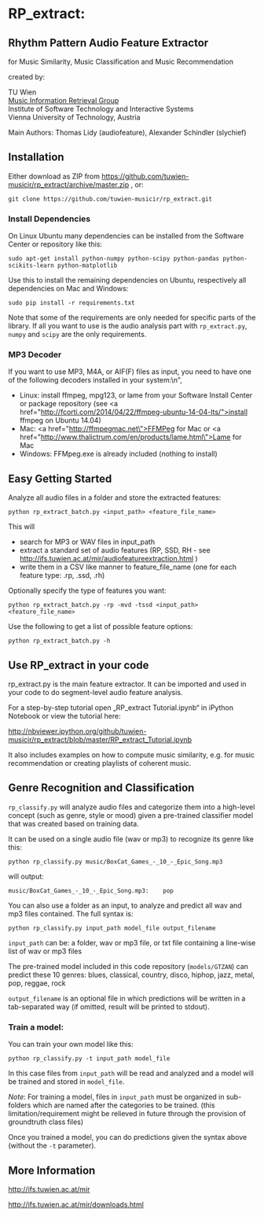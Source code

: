 # RP_extract:
## Rhythm Pattern Audio Feature Extractor
for Music Similarity, Music Classification and Music Recommendation

created by:

TU Wien<br>
[Music Information Retrieval Group](http://ifs.tuwien.ac.at/mir)<br>
Institute of Software Technology and Interactive Systems<br>
Vienna University of Technology, Austria

Main Authors: Thomas Lidy (audiofeature), Alexander Schindler (slychief)

## Installation

Either download as ZIP from https://github.com/tuwien-musicir/rp_extract/archive/master.zip , or:

```
git clone https://github.com/tuwien-musicir/rp_extract.git
```

### Install Dependencies

On Linux Ubuntu many dependencies can be installed from the Software Center or repository like this:

```
sudo apt-get install python-numpy python-scipy python-pandas python-scikits-learn python-matplotlib
```

Use this to install the remaining dependencies on Ubuntu, respectively all dependencies on Mac and Windows:

```
sudo pip install -r requirements.txt
```

Note that some of the requirements are only needed for specific parts of the library. If all you want to use is the
audio analysis part with `rp_extract.py`, `numpy` and `scipy` are the only requirements.

### MP3 Decoder

If you want to use MP3, M4A, or AIF(F) files as input, you need to have one of the following decoders installed in your system:\n",

- Linux: install ffmpeg, mpg123, or lame from your Software Install Center or package repository (see <a href=\"http://fcorti.com/2014/04/22/ffmpeg-ubuntu-14-04-lts/">install ffmpeg on Ubuntu 14.04</a>)
- Mac: <a href=\"http://ffmpegmac.net\">FFMPeg for Mac</a> or <a href=\"http://www.thalictrum.com/en/products/lame.html\">Lame for Mac</a>
- Windows: FFMpeg.exe is already included (nothing to install)


## Easy Getting Started

Analyze all audio files in a folder and store the extracted features:

```
python rp_extract_batch.py <input_path> <feature_file_name>
```

This will
- search for MP3 or WAV files in input_path
- extract a standard set of audio features (RP, SSD, RH - see http://ifs.tuwien.ac.at/mir/audiofeatureextraction.html )
- write them in a CSV like manner to feature_file_name (one for each feature type: .rp, .ssd, .rh)

Optionally specify the type of features you want:

```
python rp_extract_batch.py -rp -mvd -tssd <input_path> <feature_file_name>
```

Use the following to get a list of possible feature options:

```
python rp_extract_batch.py -h
```

## Use RP_extract in your code

rp_extract.py is the main feature extractor.
It can be imported and used in your code to do segment-level audio feature analysis.

For a step-by-step tutorial open „RP_extract Tutorial.ipynb“ in iPython Notebook or view the tutorial here:

http://nbviewer.ipython.org/github/tuwien-musicir/rp_extract/blob/master/RP_extract_Tutorial.ipynb

It also includes examples on how to compute music similarity, e.g. for music recommendation or
creating playlists of coherent music.

## Genre Recognition and Classification

`rp_classify.py` will analyze audio files and categorize them into a high-level concept (such as genre, style or mood)
given a pre-trained classifier model that was created based on training data.

It can be used on a single audio file (wav or mp3) to recognize its genre like this:

```
python rp_classify.py music/BoxCat_Games_-_10_-_Epic_Song.mp3
```

will output:

```
music/BoxCat_Games_-_10_-_Epic_Song.mp3:	pop
```

You can also use a folder as an input, to analyze and predict all wav and mp3 files contained. The full syntax is:

```
python rp_classify.py input_path model_file output_filename
```

`input_path` can be: a folder, wav or mp3 file, or txt file containing a line-wise list of wav or mp3 files

The pre-trained model included in this code repository (`models/GTZAN`) can predict these 10 genres:
blues, classical, country, disco, hiphop, jazz, metal, pop, reggae, rock

`output_filename` is an optional file in which predictions will be written in a tab-separated way
(if omitted, result will be printed to stdout).


### Train a model:

You can train your own model like this:

```
python rp_classify.py -t input_path model_file
```

In this case files from `input_path` will be read and analyzed and a model will be trained and stored in `model_file`.

_Note_: For training a model, files in `input_path` must be organized in sub-folders which are named after the categories to be trained.
 (this limitation/requirement might be relieved in future through the provision of groundtruth class files)

Once you trained a model, you can do predictions given the syntax above (without the `-t` parameter).


## More Information

http://ifs.tuwien.ac.at/mir

http://ifs.tuwien.ac.at/mir/downloads.html